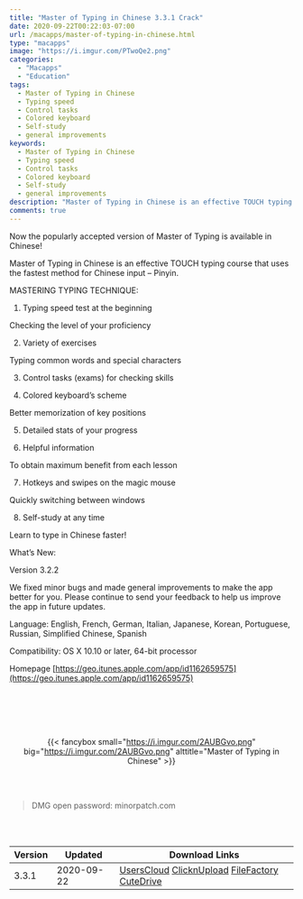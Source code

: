 ```yaml
---
title: "Master of Typing in Chinese 3.3.1 Crack"
date: 2020-09-22T00:22:03-07:00
url: /macapps/master-of-typing-in-chinese.html
type: "macapps"
image: "https://i.imgur.com/PTwoQe2.png"
categories:
  - "Macapps"
  - "Education"
tags:
  - Master of Typing in Chinese
  - Typing speed
  - Control tasks
  - Colored keyboard
  - Self-study
  - general improvements
keywords:
  - Master of Typing in Chinese
  - Typing speed
  - Control tasks
  - Colored keyboard
  - Self-study
  - general improvements
description: "Master of Typing in Chinese is an effective TOUCH typing course that uses the fastest method for Chinese input – Pinyin."
comments: true
---
```


Now the popularly accepted version of Master of Typing is available in Chinese!

Master of Typing in Chinese is an effective TOUCH typing course that uses the fastest method for Chinese input – Pinyin.

MASTERING TYPING TECHNIQUE:

1. Typing speed test at the beginning

Checking the level of your proficiency

2. Variety of exercises

Typing common words and special characters

3. Control tasks (exams) for checking skills

4. Colored keyboard’s scheme

Better memorization of key positions

5. Detailed stats of your progress

6. Helpful information

To obtain maximum benefit from each lesson

7. Hotkeys and swipes on the magic mouse

Quickly switching between windows

8. Self-study at any time

Learn to type in Chinese faster!

What’s New:

Version 3.2.2

We fixed minor bugs and made general improvements to make the app better for you. Please continue to send your feedback to help us improve the app in future updates.

Language: English, French, German, Italian, Japanese, Korean, Portuguese, Russian, Simplified Chinese, Spanish

Compatibility: OS X 10.10 or later, 64-bit processor

Homepage [https://geo.itunes.apple.com/app/id1162659575](https://geo.itunes.apple.com/app/id1162659575)

<br/>
<br/>
<script async src="https://pagead2.googlesyndication.com/pagead/js/adsbygoogle.js"></script>
<ins class="adsbygoogle"
     style="display:block; text-align:center;"
     data-ad-layout="in-article"
     data-ad-format="fluid"
     data-ad-client="ca-pub-8746275014476192"
     data-ad-slot="5144997159"></ins>
<script>
     (adsbygoogle = window.adsbygoogle || []).push({});
</script>
<br/>
<br/>


<center>

{{< fancybox small="https://i.imgur.com/2AUBGvo.png" big="https://i.imgur.com/2AUBGvo.png" alttitle="Master of Typing in Chinese" >}}

</center>

<br/>
<br/>


> DMG open password: minorpatch.com

<br/>

<br/>
<div id="history_version" class="history_version">

| Version | Updated | Download Links |
| ---- | ---- | ---- |
| 3.3.1 | 2020-09-22 | [UsersCloud](https://ouo.io/HUpxrf)   [ClicknUpload](https://ouo.io/P08fMj)   [FileFactory](https://ouo.io/CEjaoC)   [CuteDrive](https://ouo.io/cwgAfAn) |

</div>
